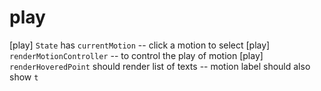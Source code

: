 # play

[play] `State` has `currentMotion` -- click a motion to select
[play] `renderMotionController` -- to control the play of motion
[play] `renderHoveredPoint` should render list of texts -- motion label should also show `t`
